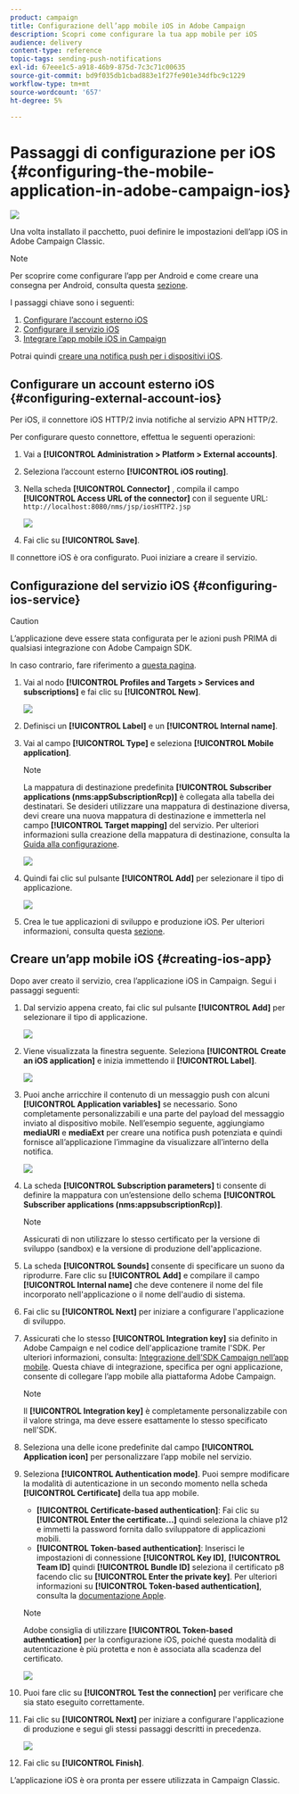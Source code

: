 ```yaml
---
product: campaign
title: Configurazione dell’app mobile iOS in Adobe Campaign
description: Scopri come configurare la tua app mobile per iOS
audience: delivery
content-type: reference
topic-tags: sending-push-notifications
exl-id: 67eee1c5-a918-46b9-875d-7c3c71c00635
source-git-commit: bd9f035db1cbad883e1f27fe901e34dfbc9c1229
workflow-type: tm+mt
source-wordcount: '657'
ht-degree: 5%

---
```


# Passaggi di configurazione per iOS {#configuring-the-mobile-application-in-adobe-campaign-ios}

![](../../assets/common.svg)

Una volta installato il pacchetto, puoi definire le impostazioni dell’app iOS in Adobe Campaign Classic.

>[!NOTE]
>
>Per scoprire come configurare l’app per Android e come creare una consegna per Android, consulta questa [sezione](configuring-the-mobile-application-android.md).

I passaggi chiave sono i seguenti:

1. [Configurare l’account esterno iOS](#configuring-external-account-ios)
1. [Configurare il servizio iOS](#configuring-ios-service)
1. [Integrare l’app mobile iOS in Campaign](#creating-ios-app)

Potrai quindi [creare una notifica push per i dispositivi iOS](create-notifications-ios.md).


## Configurare un account esterno iOS {#configuring-external-account-ios}

Per iOS, il connettore iOS HTTP/2 invia notifiche al servizio APN HTTP/2.

Per configurare questo connettore, effettua le seguenti operazioni:

1. Vai a **[!UICONTROL Administration > Platform > External accounts]**.
1. Seleziona l’account esterno **[!UICONTROL iOS routing]**.
1. Nella scheda **[!UICONTROL Connector]** , compila il campo **[!UICONTROL Access URL of the connector]** con il seguente URL: ```http://localhost:8080/nms/jsp/iosHTTP2.jsp```

   ![](assets/nmac_connectors.png)

1. Fai clic su **[!UICONTROL Save]**.

Il connettore iOS è ora configurato. Puoi iniziare a creare il servizio.

## Configurazione del servizio iOS {#configuring-ios-service}

>[!CAUTION]
>
>L’applicazione deve essere stata configurata per le azioni push PRIMA di qualsiasi integrazione con Adobe Campaign SDK.
>
>In caso contrario, fare riferimento a [questa pagina](https://developer.apple.com/documentation/usernotifications).

1. Vai al nodo **[!UICONTROL Profiles and Targets > Services and subscriptions]** e fai clic su **[!UICONTROL New]**.

   ![](assets/nmac_service_1.png)

1. Definisci un **[!UICONTROL Label]** e un **[!UICONTROL Internal name]**.
1. Vai al campo **[!UICONTROL Type]** e seleziona **[!UICONTROL Mobile application]**.

   >[!NOTE]
   >
   >La mappatura di destinazione predefinita **[!UICONTROL Subscriber applications (nms:appSubscriptionRcp)]** è collegata alla tabella dei destinatari. Se desideri utilizzare una mappatura di destinazione diversa, devi creare una nuova mappatura di destinazione e immetterla nel campo **[!UICONTROL Target mapping]** del servizio. Per ulteriori informazioni sulla creazione della mappatura di destinazione, consulta la [Guida alla configurazione](../../configuration/using/about-custom-recipient-table.md).

   ![](assets/nmac_ios.png)

1. Quindi fai clic sul pulsante **[!UICONTROL Add]** per selezionare il tipo di applicazione.

   ![](assets/nmac_service_2.png)

1. Crea le tue applicazioni di sviluppo e produzione iOS. Per ulteriori informazioni, consulta questa [sezione](configuring-the-mobile-application.md#creating-ios-app).

## Creare un’app mobile iOS {#creating-ios-app}

Dopo aver creato il servizio, crea l’applicazione iOS in Campaign. Segui i passaggi seguenti:

1. Dal servizio appena creato, fai clic sul pulsante **[!UICONTROL Add]** per selezionare il tipo di applicazione.

   ![](assets/nmac_service_2.png)

1. Viene visualizzata la finestra seguente. Seleziona **[!UICONTROL Create an iOS application]** e inizia immettendo il **[!UICONTROL Label]**.

   ![](assets/nmac_ios_2.png)

1. Puoi anche arricchire il contenuto di un messaggio push con alcuni **[!UICONTROL Application variables]** se necessario. Sono completamente personalizzabili e una parte del payload del messaggio inviato al dispositivo mobile.
Nell’esempio seguente, aggiungiamo **mediaURl** e **mediaExt** per creare una notifica push potenziata e quindi fornisce all’applicazione l’immagine da visualizzare all’interno della notifica.

   ![](assets/nmac_ios_3.png)

1. La scheda **[!UICONTROL Subscription parameters]** ti consente di definire la mappatura con un’estensione dello schema **[!UICONTROL Subscriber applications (nms:appsubscriptionRcp)]**.

   >[!NOTE]
   >
   >Assicurati di non utilizzare lo stesso certificato per la versione di sviluppo (sandbox) e la versione di produzione dell&#39;applicazione.

1. La scheda **[!UICONTROL Sounds]** consente di specificare un suono da riprodurre. Fare clic su **[!UICONTROL Add]** e compilare il campo **[!UICONTROL Internal name]** che deve contenere il nome del file incorporato nell&#39;applicazione o il nome dell&#39;audio di sistema.

1. Fai clic su **[!UICONTROL Next]** per iniziare a configurare l&#39;applicazione di sviluppo.

1. Assicurati che lo stesso **[!UICONTROL Integration key]** sia definito in Adobe Campaign e nel codice dell&#39;applicazione tramite l&#39;SDK. Per ulteriori informazioni, consulta: [Integrazione dell’SDK Campaign nell’app mobile](integrating-campaign-sdk-into-the-mobile-application.md). Questa chiave di integrazione, specifica per ogni applicazione, consente di collegare l’app mobile alla piattaforma Adobe Campaign.

   >[!NOTE]
   >
   > Il **[!UICONTROL Integration key]** è completamente personalizzabile con il valore stringa, ma deve essere esattamente lo stesso specificato nell&#39;SDK.

1. Seleziona una delle icone predefinite dal campo **[!UICONTROL Application icon]** per personalizzare l’app mobile nel servizio.

1. Seleziona **[!UICONTROL Authentication mode]**. Puoi sempre modificare la modalità di autenticazione in un secondo momento nella scheda **[!UICONTROL Certificate]** della tua app mobile.
   * **[!UICONTROL Certificate-based authentication]**: Fai clic su  **[!UICONTROL Enter the certificate...]**  quindi seleziona la chiave p12 e immetti la password fornita dallo sviluppatore di applicazioni mobili.
   * **[!UICONTROL Token-based authentication]**: Inserisci le impostazioni di connessione  **[!UICONTROL Key ID]**,  **[!UICONTROL Team ID]** quindi  **[!UICONTROL Bundle ID]** seleziona il certificato p8 facendo clic su  **[!UICONTROL Enter the private key]**. Per ulteriori informazioni su **[!UICONTROL Token-based authentication]**, consulta la [documentazione Apple](https://developer.apple.com/documentation/usernotifications/setting_up_a_remote_notification_server/establishing_a_token-based_connection_to_apns).

   >[!NOTE]
   >
   > Adobe consiglia di utilizzare **[!UICONTROL Token-based authentication]** per la configurazione iOS, poiché questa modalità di autenticazione è più protetta e non è associata alla scadenza del certificato.

   ![](assets/nmac_ios_4.png)

1. Puoi fare clic su **[!UICONTROL Test the connection]** per verificare che sia stato eseguito correttamente.

1. Fai clic su **[!UICONTROL Next]** per iniziare a configurare l&#39;applicazione di produzione e segui gli stessi passaggi descritti in precedenza.

   ![](assets/nmac_ios_5.png)

1. Fai clic su **[!UICONTROL Finish]**.

L’applicazione iOS è ora pronta per essere utilizzata in Campaign Classic.
